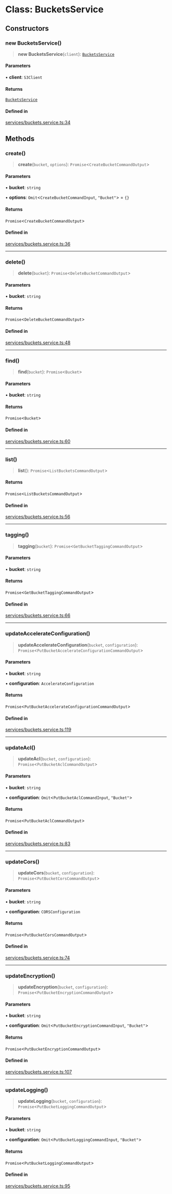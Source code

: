 # Class: BucketsService

## Constructors

### new BucketsService()

> **new BucketsService**(`client`): [`BucketsService`](BucketsService.md)

#### Parameters

• **client**: `S3Client`

#### Returns

[`BucketsService`](BucketsService.md)

#### Defined in

[services/buckets.service.ts:34](https://github.com/LabO8/nestjs-s3/blob/306023e15fcb498533a66fc2f9b000dc61a2bf64/src/services/buckets.service.ts#L34)

## Methods

### create()

> **create**(`bucket`, `options`): `Promise`\<`CreateBucketCommandOutput`\>

#### Parameters

• **bucket**: `string`

• **options**: `Omit`\<`CreateBucketCommandInput`, `"Bucket"`\> = `{}`

#### Returns

`Promise`\<`CreateBucketCommandOutput`\>

#### Defined in

[services/buckets.service.ts:36](https://github.com/LabO8/nestjs-s3/blob/306023e15fcb498533a66fc2f9b000dc61a2bf64/src/services/buckets.service.ts#L36)

***

### delete()

> **delete**(`bucket`): `Promise`\<`DeleteBucketCommandOutput`\>

#### Parameters

• **bucket**: `string`

#### Returns

`Promise`\<`DeleteBucketCommandOutput`\>

#### Defined in

[services/buckets.service.ts:48](https://github.com/LabO8/nestjs-s3/blob/306023e15fcb498533a66fc2f9b000dc61a2bf64/src/services/buckets.service.ts#L48)

***

### find()

> **find**(`bucket`): `Promise`\<`Bucket`\>

#### Parameters

• **bucket**: `string`

#### Returns

`Promise`\<`Bucket`\>

#### Defined in

[services/buckets.service.ts:60](https://github.com/LabO8/nestjs-s3/blob/306023e15fcb498533a66fc2f9b000dc61a2bf64/src/services/buckets.service.ts#L60)

***

### list()

> **list**(): `Promise`\<`ListBucketsCommandOutput`\>

#### Returns

`Promise`\<`ListBucketsCommandOutput`\>

#### Defined in

[services/buckets.service.ts:56](https://github.com/LabO8/nestjs-s3/blob/306023e15fcb498533a66fc2f9b000dc61a2bf64/src/services/buckets.service.ts#L56)

***

### tagging()

> **tagging**(`bucket`): `Promise`\<`GetBucketTaggingCommandOutput`\>

#### Parameters

• **bucket**: `string`

#### Returns

`Promise`\<`GetBucketTaggingCommandOutput`\>

#### Defined in

[services/buckets.service.ts:66](https://github.com/LabO8/nestjs-s3/blob/306023e15fcb498533a66fc2f9b000dc61a2bf64/src/services/buckets.service.ts#L66)

***

### updateAccelerateConfiguration()

> **updateAccelerateConfiguration**(`bucket`, `configuration`): `Promise`\<`PutBucketAccelerateConfigurationCommandOutput`\>

#### Parameters

• **bucket**: `string`

• **configuration**: `AccelerateConfiguration`

#### Returns

`Promise`\<`PutBucketAccelerateConfigurationCommandOutput`\>

#### Defined in

[services/buckets.service.ts:119](https://github.com/LabO8/nestjs-s3/blob/306023e15fcb498533a66fc2f9b000dc61a2bf64/src/services/buckets.service.ts#L119)

***

### updateAcl()

> **updateAcl**(`bucket`, `configuration`): `Promise`\<`PutBucketAclCommandOutput`\>

#### Parameters

• **bucket**: `string`

• **configuration**: `Omit`\<`PutBucketAclCommandInput`, `"Bucket"`\>

#### Returns

`Promise`\<`PutBucketAclCommandOutput`\>

#### Defined in

[services/buckets.service.ts:83](https://github.com/LabO8/nestjs-s3/blob/306023e15fcb498533a66fc2f9b000dc61a2bf64/src/services/buckets.service.ts#L83)

***

### updateCors()

> **updateCors**(`bucket`, `configuration`): `Promise`\<`PutBucketCorsCommandOutput`\>

#### Parameters

• **bucket**: `string`

• **configuration**: `CORSConfiguration`

#### Returns

`Promise`\<`PutBucketCorsCommandOutput`\>

#### Defined in

[services/buckets.service.ts:74](https://github.com/LabO8/nestjs-s3/blob/306023e15fcb498533a66fc2f9b000dc61a2bf64/src/services/buckets.service.ts#L74)

***

### updateEncryption()

> **updateEncryption**(`bucket`, `configuration`): `Promise`\<`PutBucketEncryptionCommandOutput`\>

#### Parameters

• **bucket**: `string`

• **configuration**: `Omit`\<`PutBucketEncryptionCommandInput`, `"Bucket"`\>

#### Returns

`Promise`\<`PutBucketEncryptionCommandOutput`\>

#### Defined in

[services/buckets.service.ts:107](https://github.com/LabO8/nestjs-s3/blob/306023e15fcb498533a66fc2f9b000dc61a2bf64/src/services/buckets.service.ts#L107)

***

### updateLogging()

> **updateLogging**(`bucket`, `configuration`): `Promise`\<`PutBucketLoggingCommandOutput`\>

#### Parameters

• **bucket**: `string`

• **configuration**: `Omit`\<`PutBucketLoggingCommandInput`, `"Bucket"`\>

#### Returns

`Promise`\<`PutBucketLoggingCommandOutput`\>

#### Defined in

[services/buckets.service.ts:95](https://github.com/LabO8/nestjs-s3/blob/306023e15fcb498533a66fc2f9b000dc61a2bf64/src/services/buckets.service.ts#L95)
